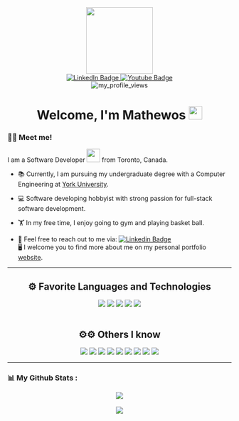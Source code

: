 <div id="header" align="center">
  <img src="https://media.giphy.com/media/06vbLCWUQcDKGFVjPt/giphy.gif" width="150"/>
  <div id="badges">
  <a href="https://www.linkedin.com/in/mathewos-beyene/" target="_blank">
    <img src="https://img.shields.io/badge/LinkedIn-blue?style=for-the-badge&logo=linkedin&logoColor=white" alt="LinkedIn Badge"/>
  </a>
  <a href="https://www.instagram.com/mathy_gb/" target="_blank">
    <img src="https://img.shields.io/badge/Instagram-E4405F?style=for-the-badge&logo=instagram&logoColor=white" alt="Youtube Badge"/>
  </a>
</div>

<img src="https://komarev.com/ghpvc/?username=chrisyan04&style=flat-square&color=blue" alt="my_profile_views"/>
</div>

<h1 align="center">
  Welcome, I'm Mathewos
  <img src="https://media.giphy.com/media/hvRJCLFzcasrR4ia7z/giphy.gif" width="30px"/>
</h1>

### :man_technologist: Meet me!

I am a Software Developer <img src="https://media.giphy.com/media/WUlplcMpOCEmTGBtBW/giphy.gif" width="30"> from Toronto, Canada.

- 📚 Currently, I am pursuing my undergraduate degree with a Computer Engineering at <a href="https://www.yorku.ca/" target="_blank">York University</a>.

- 💻 Software developing hobbyist with strong passion for full-stack software development.

- 🏋️ In my free time, I enjoy going to gym and playing basket ball.

- 📨 Feel free to reach out to me via: <a href="https://www.linkedin.com/in/mathewos-beyene/">![Linkedin Badge](https://img.shields.io/badge/-Mathewos_Beyene-blue?style=flat&logo=Linkedin&logoColor=white)</a>
  <br>
  🖥️ I welcome you to find more about me on my personal portfolio <a href="https://mathytech1.github.io/My-Portfolio/">website</a>.

---

<h2 align="center">⚙️ Favorite Languages and Technologies</h2>
<div id="languages" align="center">
<a href="https://www.javascript.com/"><img src="https://img.shields.io/badge/JavaScript-323330?style=for-the-badge&logo=javascript&logoColor=F7DF1E" /></a> <img src="https://img.shields.io/badge/React-20232A?style=for-the-badge&logo=react&logoColor=61DAFB" /> <img src="https://img.shields.io/badge/java-%23ED8B00.svg?style=for-the-badge&logo=openjdk&logoColor=white" /> <img src="https://img.shields.io/badge/Express-%230A0FFF.svg?style=for-the-badge&logo=express&logoColor=white" /> <img src="https://img.shields.io/badge/C%2B%2B-%230A0FFF.svg?style=for-the-badge&logo=c%2B%2B&logoColor=white" />
</div>
<br>
<h2 align="center">⚙⚙ Others I know</h2>
<div id="languages" align="center">
<img src="https://img.shields.io/badge/PHP-%230A0FFF.svg?style=for-the-badge&logo=php&logoColor=white" />
<img src="https://img.shields.io/badge/C%23-276DC3?style=for-the-badge&logo=c%23&logoColor=white" /> <img src="https://img.shields.io/badge/C-00599C?style=for-the-badge&logo=c&logoColor=white" /> <img src="https://img.shields.io/badge/MatLab-black?style=for-the-badge&logo=next.js&logoColor=white" /> <img src="https://img.shields.io/badge/HTML5-E34F26?style=for-the-badge&logo=html5&logoColor=white" /> <img src="https://img.shields.io/badge/CSS3-1572B6?style=for-the-badge&logo=css3&logoColor=white" /> <img src="https://img.shields.io/badge/GIT-E44C30?style=for-the-badge&logo=git&logoColor=white" /> <img src="https://img.shields.io/badge/SQLite-07405E?style=for-the-badge&logo=sqlite&logoColor=white" /> <img src="https://img.shields.io/badge/Android%20Studio-3DDC84.svg?style=for-the-badge&logo=android-studio&logoColor=white" /> 
</div>

---

### 📊 My Github Stats :

<div id="stats" align="center">
  <img src="https://api.githubtrends.io/user/svg/mathytech1/langs?time_range=one_year&compact=True&theme=dark" />
  <br>
  <br>
  <img src="https://github-readme-streak-stats.herokuapp.com/?user=mathytech1&theme=vue-dark&hide_border=false" />
</div>
<br>
